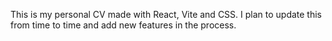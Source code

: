 This is my personal CV made with React, Vite and CSS. I plan to update this 
from time to time and add new features in the process.